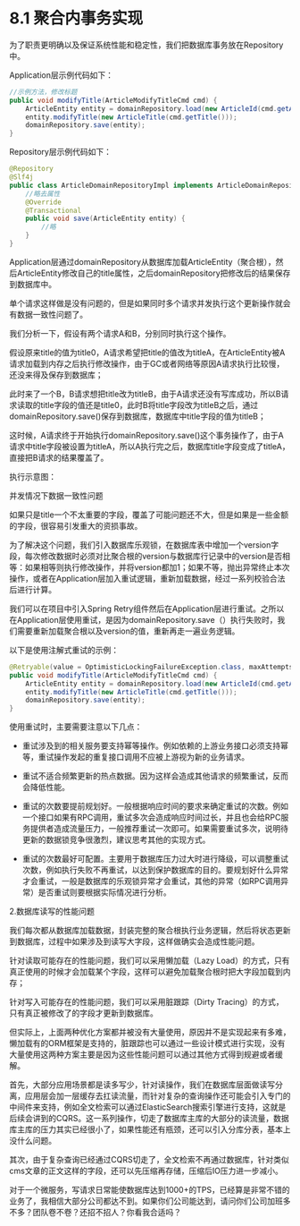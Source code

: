 # 8.1 聚合内事务实现

为了职责更明确以及保证系统性能和稳定性，我们把数据库事务放在Repository中。

Application层示例代码如下：

```java
//示例方法，修改标题
public void modifyTitle(ArticleModifyTitleCmd cmd) {
    ArticleEntity entity = domainRepository.load(new ArticleId(cmd.getArticleId()));
    entity.modifyTitle(new ArticleTitle(cmd.getTitle()));
    domainRepository.save(entity);
}
```

Repository层示例代码如下：

```java
@Repository
@Slf4j
public class ArticleDomainRepositoryImpl implements ArticleDomainRepository {
    //略去属性
    @Override
    @Transactional
    public void save(ArticleEntity entity) {
        //略
    }
}
```

Application层通过domainRepository从数据库加载ArticleEntity（聚合根），然后ArticleEntity修改自己的title属性，之后domainRepository把修改后的结果保存到数据库中。

单个请求这样做是没有问题的，但是如果同时多个请求并发执行这个更新操作就会有数据一致性问题了。

我们分析一下，假设有两个请求A和B，分别同时执行这个操作。

假设原来title的值为title0，A请求希望把title的值改为titleA，在ArticleEntity被A请求加载到内存之后执行修改操作，由于GC或者网络等原因A请求执行比较慢，还没来得及保存到数据库；

此时来了一个B，B请求想把title改为titleB，由于A请求还没有写库成功，所以B请求读取的title字段的值还是title0，此时B将title字段改为titleB之后，通过domainRepository.save()保存到数据库，数据库中title字段的值为titleB；

这时候，A请求终于开始执行domainRepository.save()这个事务操作了，由于A请求中title字段被设置为titleA，所以A执行完之后，数据库title字段变成了titleA，直接把B请求的结果覆盖了。

执行示意图：

并发情况下数据一致性问题

如果只是title一个不太重要的字段，覆盖了可能问题还不大，但是如果是一些金额的字段，很容易引发重大的资损事故。

为了解决这个问题，我们引入数据库乐观锁，在数据库表中增加一个version字段，每次修改数据时必须对比聚合根的version与数据库行记录中的version是否相等：如果相等则执行修改操作，并将version都加1；如果不等，抛出异常终止本次操作，或者在Application层加入重试逻辑，重新加载数据，经过一系列校验合法后进行计算。

我们可以在项目中引入Spring Retry组件然后在Application层进行重试。之所以在Application层使用重试，是因为domainRepository.save（）执行失败时，我们需要重新加载聚合根以及version的值，重新再走一遍业务逻辑。

以下是使用注解式重试的示例：

```java
@Retryable(value = OptimisticLockingFailureException.class, maxAttempts = 2)
public void modifyTitle(ArticleModifyTitleCmd cmd) {
    ArticleEntity entity = domainRepository.load(new ArticleId(cmd.getArticleId()));
    entity.modifyTitle(new ArticleTitle(cmd.getTitle()));
    domainRepository.save(entity);
}
```

使用重试时，主要需要注意以下几点：

* 重试涉及到的相关服务要支持幂等操作。例如依赖的上游业务接口必须支持幂等，重试操作发起的重复接口调用不应被上游视为新的业务请求。
* 重试不适合频繁更新的热点数据。因为这样会造成其他请求的频繁重试，反而会降低性能。

* 重试的次数要提前规划好。一般根据响应时间的要求来确定重试的次数。例如一个接口如果有RPC调用，重试多次会造成响应时间过长，并且也会给RPC服务提供者造成流量压力，一般推荐重试一次即可。如果需要重试多次，说明待更新的数据锁竞争很激烈，建议思考其他的实现方式。
* 重试的次数最好可配置。主要用于数据库压力过大时进行降级，可以调整重试次数，例如执行失败不再重试，以达到保护数据库的目的。要规划好什么异常才会重试，一般是数据库的乐观锁异常才会重试，其他的异常（如RPC调用异常）是否重试则要根据实际情况进行分析。

2.数据库读写的性能问题

我们每次都从数据库加载数据，封装完整的聚合根执行业务逻辑，然后将状态更新到数据库，过程中如果涉及到读写大字段，这样做确实会造成性能问题。

针对读取可能存在的性能问题，我们可以采用懒加载（Lazy Load）的方式，只有真正使用的时候才会加载某个字段，这样可以避免加载聚合根时把大字段加载到内存；

针对写入可能存在的性能问题，我们可以采用脏跟踪（Dirty Tracing）的方式，只有真正被修改了的字段才更新到数据库。

但实际上，上面两种优化方案都并被没有大量使用，原因并不是实现起来有多难，懒加载有的ORM框架是支持的，脏跟踪也可以通过一些设计模式进行实现，没有大量使用这两种方案主要是因为这些性能问题可以通过其他方式得到规避或者缓解。

首先，大部分应用场景都是读多写少，针对读操作，我们在数据库层面做读写分离，应用层会加一层缓存去扛读流量，而针对复杂的查询操作还可能会引入专门的中间件来支持，例如全文检索可以通过ElasticSearch搜索引擎进行支持，这就是后续会讲到的CQRS。这一系列操作，切走了数据库主库的大部分的读流量，数据库主库的压力其实已经很小了，如果性能还有瓶颈，还可以引入分库分表，基本上没什么问题。

其次，由于复杂查询已经通过CQRS切走了，全文检索不再通过数据库，针对类似cms文章的正文这样的字段，还可以先压缩再存储，压缩后IO压力进一步减小。

对于一个微服务，写请求日常能使数据库达到1000+的TPS，已经算是非常不错的业务了，我相信大部分公司都达不到。如果你们公司能达到，请问你们公司加班多不多？团队卷不卷？还招不招人？你看我合适吗？
